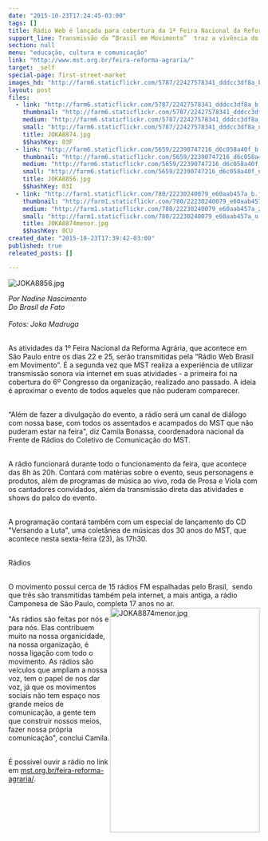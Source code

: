 ```yaml
---
date: "2015-10-23T17:24:45-03:00"
tags: []
title: Rádio Web é lançada para cobertura da 1º Feira Nacional da Reforma Agrária
support_line: Transmissão da “Brasil em Movimento”  traz a vivência do evento para todos aqueles que não puderem comparecer presencialmente.
section: null
menu: "educação, cultura e comunicação"
link: "http://www.mst.org.br/feira-reforma-agraria/"
target: _self
special-page: first-street-market
images_hd: "http://farm6.staticflickr.com/5787/22427578341_dddcc3df8a_b.jpg"
layout: post
files:
  - link: "http://farm6.staticflickr.com/5787/22427578341_dddcc3df8a_b.jpg"
    thumbnail: "http://farm6.staticflickr.com/5787/22427578341_dddcc3df8a_t.jpg"
    medium: "http://farm6.staticflickr.com/5787/22427578341_dddcc3df8a_z.jpg"
    small: "http://farm6.staticflickr.com/5787/22427578341_dddcc3df8a_n.jpg"
    title: JOKA8874.jpg
    $$hashKey: 03F
  - link: "http://farm6.staticflickr.com/5659/22390747216_d6c058a40f_b.jpg"
    thumbnail: "http://farm6.staticflickr.com/5659/22390747216_d6c058a40f_t.jpg"
    medium: "http://farm6.staticflickr.com/5659/22390747216_d6c058a40f_z.jpg"
    small: "http://farm6.staticflickr.com/5659/22390747216_d6c058a40f_n.jpg"
    title: JOKA8856.jpg
    $$hashKey: 03I
  - link: "http://farm1.staticflickr.com/780/22230240079_e60aab457a_b.jpg"
    thumbnail: "http://farm1.staticflickr.com/780/22230240079_e60aab457a_t.jpg"
    medium: "http://farm1.staticflickr.com/780/22230240079_e60aab457a_z.jpg"
    small: "http://farm1.staticflickr.com/780/22230240079_e60aab457a_n.jpg"
    title: JOKA8874menor.jpg
    $$hashKey: 0CU
created_date: "2015-10-23T17:39:42-03:00"
published: true
releated_posts: []

---
```

<p><img alt="JOKA8856.jpg" src="http://farm6.staticflickr.com/5659/22390747216_d6c058a40f_b.jpg" /></p>

<p><em>Por Nadine Nascimento</em><br />
<em>Do Brasil de Fato<br />
<br />
Fotos: Joka Madruga</em></p>

<p><br />
As atividades da 1&ordm; Feira Nacional da Reforma Agr&aacute;ria, que acontece em S&atilde;o Paulo entre os dias 22 e 25, ser&atilde;o transmitidas pela &ldquo;R&aacute;dio Web Brasil em Movimento&rdquo;. &Eacute; a segunda vez que MST realiza a experi&ecirc;ncia de utilizar transmiss&atilde;o sonora via internet em suas atividades - a primeira foi na cobertura do 6&ordm; Congresso da organiza&ccedil;&atilde;o, realizado ano passado. A ideia &eacute; aproximar o evento de todos aqueles que n&atilde;o puderam comparecer.<br />
&nbsp;</p>

<p>&ldquo;Al&eacute;m de fazer a divulga&ccedil;&atilde;o do evento, a r&aacute;dio ser&aacute; um canal de di&aacute;logo com nossa base, com todos os assentados e acampados do MST que n&atilde;o puderam estar na feira&quot;, diz Camila Bonassa, coordenadora nacional da Frente de R&aacute;dios do Coletivo de Comunica&ccedil;&atilde;o do MST.<br />
&nbsp;</p>

<p>A r&aacute;dio funcionar&aacute; durante todo o funcionamento da feira, que acontece das 8h &agrave;s 20h. Contar&aacute; com mat&eacute;rias sobre o evento, seus personagens e produtos, al&eacute;m de programas de m&uacute;sica ao vivo, roda de Prosa e Viola com os cantadores convidados, al&eacute;m da transmiss&atilde;o direta das atividades e shows do palco do evento.<br />
&nbsp;</p>

<p>A programa&ccedil;&atilde;o contar&aacute; tamb&eacute;m com um especial de lan&ccedil;amento do CD &quot;Versando a Luta&quot;, uma colet&acirc;nea de m&uacute;sicas dos 30 anos do MST, que acontece nesta sexta-feira (23), &agrave;s 17h30.<br />
&nbsp;</p>

<p>R&aacute;dios<br />
&nbsp;</p>

<p>O movimento possui cerca de 15 r&aacute;dios FM espalhadas pelo Brasil,&nbsp; sendo que tr&ecirc;s s&atilde;o transmitidas tamb&eacute;m pela internet, a mais antiga, a r&aacute;dio Camponesa de S&atilde;o Paulo, completa 17 anos no ar.<br />
<img alt="JOKA8874menor.jpg" height="450" src="http://farm1.staticflickr.com/780/22230240079_e60aab457a_b.jpg" style="float:right" width="300" /></p>

<p>&quot;As r&aacute;dios s&atilde;o feitas por n&oacute;s e para n&oacute;s. Elas contribuem muito na nossa organicidade, na nossa organiza&ccedil;&atilde;o, &eacute; nossa liga&ccedil;&atilde;o com todo o movimento. As r&aacute;dios s&atilde;o ve&iacute;culos que ampliam a nossa voz, tem o papel de nos dar voz, j&aacute; que os movimentos sociais n&atilde;o tem espa&ccedil;o nos grande meios de comunica&ccedil;&atilde;o, a gente tem que construir nossos meios, fazer nossa pr&oacute;pria comunica&ccedil;&atilde;o&quot;, conclui Camila.<br />
&nbsp;</p>

<p>&Eacute; poss&iacute;vel ouvir a r&aacute;dio no link em <a href="http://www.mst.org.br/feira-reforma-agraria">mst.org.br/feira-reforma-agraria/</a>.</p>
